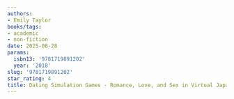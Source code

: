 ```yaml
---
authors:
- Emily Taylor
books/tags:
- academic
- non-fiction
date: 2025-08-28
params:
  isbn13: '9781719891202'
  year: '2018'
slug: '9781719891202'
star_rating: 4
title: Dating Simulation Games - Romance, Love, and Sex in Virtual Japan
---
```



<!--more-->